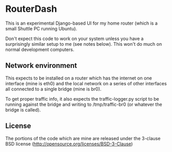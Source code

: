 # RouterDash

This is an experimental Django-based UI for my home router (which is a small Shuttle PC running Ubuntu).

Don't expect this code to work on your system unless you have a surprisingly similar setup to me
(see notes below). This won't do much on normal development computers.

## Network environment

This expects to be installed on a router which has the internet on one interface (mine is eth0)
and the local network on a series of other interfaces all connected to a single bridge (mine is br0).

To get proper traffic info, it also expects the traffic-logger.py script to be running against
the bridge and writing to /tmp/traffic-br0 (or whatever the bridge is called).

## License

The portions of the code which are mine are released under the 3-clause BSD license
(http://opensource.org/licenses/BSD-3-Clause)
